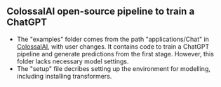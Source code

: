## ColossalAI open-source pipeline to train a ChatGPT

- The "examples" folder comes from the path "applications/Chat" in [ColossalAI](https://github.com/hpcaitech/ColossalAI), with user changes.
It contains code to train a ChatGPT pipeline and generate predictions from the first stage. However, this folder lacks necessary model settings.
- The "setup" file decribes setting up the environment for modelling, including installing transformers.
